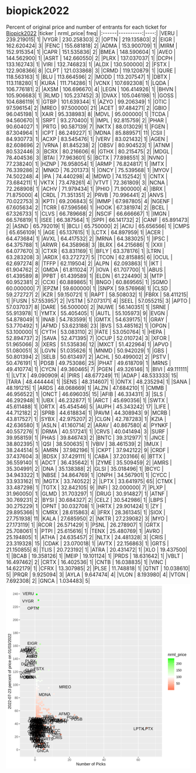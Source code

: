 # biopick2022
Percent of original price and number of entrants for each ticket for [Biopick2022](https://twitter.com/hashtag/Biopick2022)
|ticker | nrml_price| freq|
|:------|----------:|----:|
|VERU   | 239.219015|    1|
|VYGR   | 230.258303|    2|
|OPTN   | 219.135803|    2|
|EIGR   | 162.620424|    3|
|FENC   | 155.681818|    2|
|ADMA   | 153.900709|    1|
|MIRM   | 152.915354|    1|
|CAPR   | 151.535836|    2|
|BMEA   | 148.590604|    1|
|AVEO   | 144.562900|    1|
|ASRT   | 142.660550|    2|
|PLRX   | 137.037037|    1|
|DCPH   | 133.162743|    1|
|VIRI   | 132.746823|    1|
|ALDX   | 130.500000|    2|
|FSTX   | 122.908366|    8|
|CLPT   | 121.033868|    3|
|CRMD   | 119.120879|    1|
|QURE   | 118.563163|    1|
|BLU    | 113.664596|    2|
|MODD   | 113.207547|    1|
|DBTX   | 113.118280|    1|
|KURA   | 111.714286|    1|
|VCNX   | 107.692308|    1|
|LQDA   | 106.776181|    2|
|AXSM   | 106.696670|    4|
|LEGN   | 106.414926|    1|
|BHVN   | 105.906683|    1|
|RLMD   | 105.237452|    3|
|DVAX   | 105.046198|    1|
|GOSS   | 104.686119|    1|
|GTBP   | 101.639344|    1|
|AZYO   |  99.206349|    1|
|OTIC   |  97.596154|    2|
|MREO   |  97.500000|   21|
|ACET   |  97.484271|    2|
|GBIO   |  96.045198|    1|
|XAIR   |  95.338983|    8|
|MDVL   |  95.000000|    1|
|TCDA   |  94.560670|    1|
|SRPT   |  93.270400|    1|
|IMPL   |  92.815759|    2|
|PHAR   |  90.604027|    1|
|PRTG   |  90.587139|    7|
|NKTX   |  88.013029|    1|
|FGEN   |  87.304964|    1|
|ICPT   |  86.249227|    1|
|MDNA   |  85.889571|   11|
|CSII   |  84.930773|    1|
|ACXP   |  83.545476|    1|
|VERV   |  83.021432|    1|
|AGEN   |  82.608696|    2|
|VRNA   |  81.845238|    2|
|OBSV   |  80.904523|    1|
|ATNM   |  80.532446|    3|
|BCRX   |  80.216606|    6|
|GTHX   |  80.215475|    2|
|MDGL   |  78.404536|    3|
|BTAI   |  77.963601|    5|
|BCTX   |  77.898551|    3|
|NVNO   |  77.238240|    1|
|HZNP   |  76.958054|    1|
|ARMP   |  76.824817|    1|
|IMTX   |  76.339286|    2|
|MNKD   |  76.201373|    1|
|ONCY   |  75.539568|    1|
|MYOV   |  74.502248|    4|
|IPA    |  74.440298|    4|
|MDWD   |  74.152542|    1|
|CNTX   |  73.684211|    1|
|VKTX   |  73.478261|    4|
|VTVT   |  72.361809|    3|
|NCNA   |  72.268908|    1|
|ACHV   |  71.979434|    1|
|PHIO   |  71.900000|    4|
|IBRX   |  71.875000|    4|
|CRDL   |  71.351351|    2|
|PRVB   |  70.996441|    2|
|ANVS   |  70.022753|    3|
|KPTI   |  69.206843|    5|
|IMMP   |  67.987805|    4|
|NGENF  |  67.605634|    2|
|TCRR   |  67.596566|    1|
|HOOK   |  67.381974|    2|
|BCEL   |  67.326733|    1|
|CLVS   |  66.789668|    2|
|NSCIF  |  66.666667|    1|
|IMGN   |  66.576819|    1|
|ISEE   |  66.387564|    1|
|SPPI   |  66.141732|    2|
|CANF   |  65.891473|    2|
|ASND   |  65.792019|    1|
|BCLI   |  65.750000|    2|
|ACIU   |  65.656566|    1|
|CMPS   |  65.656109|    1|
|AGE    |  65.137615|    1|
|LCTX   |  64.897959|    1|
|ACER   |  64.473684|    1|
|AVXL   |  64.417532|    2|
|MRNA   |  64.383025|    1|
|IPSC   |  64.375788|    1|
|ARWR   |  64.358968|    3|
|BLRX   |  64.215686|    1|
|XXII   |  64.077670|    3|
|CTXR   |  63.831169|    1|
|BFLY   |  63.378176|    1|
|LTRN   |  63.283208|    3|
|ARDX   |  63.272727|    5|
|TCON   |  62.815885|    6|
|OCUL   |  62.697274|    8|
|TFFP   |  62.119504|    2|
|ALPN   |  62.093863|    1|
|IKT    |  61.904762|    2|
|GMDA   |  61.811024|    7|
|IOVA   |  61.707700|    1|
|ABUS   |  61.439589|    8|
|PPBT   |  61.439589|    1|
|ELDN   |  61.224490|    3|
|MTP    |  60.952381|    2|
|CCXI   |  60.889865|    1|
|BNGO   |  60.869565|    1|
|SGMO   |  60.000000|    7|
|EPZM   |  59.600000|    1|
|SNPX   |  59.576968|    1|
|CLSD   |  59.272727|    2|
|KZR    |  59.150721|    1|
|RAPT   |  58.508032|    1|
|FBRX   |  58.411215|    1|
|FUSN   |  57.553957|    2|
|VSTM   |  57.073171|    4|
|SEEL   |  57.055215|    3|
|APTO   |  57.037037|    8|
|DARE   |  56.500000|    2|
|NUWE   |  56.140351|    1|
|SRNE   |  55.913978|    1|
|YMTX   |  55.405405|    1|
|AUTL   |  55.105973|    9|
|EVGN   |  54.878049|    1|
|INAB   |  54.783599|    1|
|GMTX   |  54.639175|    1|
|GRAY   |  53.770492|    1|
|AFMD   |  53.623188|   23|
|BVS    |  53.485162|    1|
|OPGN   |  53.100000|    1|
|CYTH   |  53.083110|    2|
|FATE   |  53.050764|    1|
|HEPA   |  52.894737|    2|
|SAVA   |  52.471395|    7|
|OCUP   |  52.010724|    3|
|XFOR   |  51.965066|    3|
|XERS   |  51.535836|   12|
|MXCT   |  51.422964|    1|
|APVO   |  51.080051|    3|
|LGVN   |  51.035626|    1|
|MNMD   |  50.942029|    1|
|GBS    |  50.801394|    2|
|SELB   |  50.613497|    2|
|ACHL   |  50.499002|    2|
|PSTV   |  50.476191|    1|
|PDSB   |  49.753086|   25|
|PHAT   |  49.618709|    1|
|MRNS   |  49.410774|    1|
|CYCN   |  49.360465|    7|
|PGEN   |  49.326146|    1|
|BIVI   |  49.111111|    1|
|LVTX   |  49.090909|    4|
|PIRS   |  48.677249|   11|
|ADAP   |  48.533333|   15|
|TARA   |  48.444444|    1|
|SENS   |  48.314607|    1|
|ONTX   |  48.235294|    1|
|SANA   |  48.191215|    1|
|ARDS   |  48.068669|    1|
|ALZN   |  47.684210|    1|
|CMMB   |  46.956522|    1|
|ONCT   |  46.696035|   15|
|AFIB   |  46.334311|    3|
|SLS    |  46.292948|    1|
|UBX    |  46.232877|    1|
|ARCT   |  45.690356|    1|
|SWTX   |  45.611488|    1|
|ORTX   |  45.454546|    5|
|AUPH   |  45.343242|   17|
|LIFE   |  44.712182|    2|
|SPRB   |  44.618834|    1|
|PAVM   |  44.308943|    9|
|MCRB   |  43.817527|    1|
|SYBX   |  42.975207|    2|
|CLGN   |  42.787283|    1|
|KZIA   |  42.636580|    1|
|ASLN   |  41.160714|    2|
|ARAV   |  40.867580|    4|
|PYNKF  |  40.557276|    1|
|DRMA   |  40.517241|    1|
|CRVS   |  40.041494|    3|
|SURF   |  39.958159|    1|
|PHAS   |  39.846743|    2|
|BNTC   |  39.312977|    1|
|JNCE   |  38.802395|    1|
|QSI    |  38.500635|    1|
|VBIV   |  38.461539|    2|
|IMUX   |  38.244514|    5|
|AMRN   |  37.982196|    1|
|CKPT   |  37.942122|    9|
|CRDF   |  37.437604|    3|
|BDSX   |  37.429111|    1|
|CABA   |  37.203166|    6|
|BTTX   |  36.559140|    1|
|ADCT   |  36.435642|    1|
|ZYME   |  35.509459|    2|
|AMRS   |  35.304991|    2|
|DNA    |  35.138388|    2|
|GLSI   |  35.018496|    1|
|BCYC   |  34.943322|    1|
|NBSE   |  34.864769|    1|
|ONPH   |  34.567901|    1|
|CYCC   |  33.933162|   11|
|MGTX   |  33.740522|    2|
|LPTX   |  33.641975|   65|
|CTMX   |  33.487298|    1|
|TGTX   |  32.842105|    9|
|INFI   |  32.000000|    7|
|PLXP   |  31.960050|    1|
|GLMD   |  31.703297|    1|
|DRUG   |  30.914827|    1|
|ATNF   |  30.769231|    2|
|BYSI   |  30.684327|    2|
|CELZ   |  30.542986|    1|
|LBPS   |  30.275229|    1|
|OPNT   |  30.032708|    1|
|HRTX   |  29.901424|    1|
|ZY     |  29.895366|    1|
|CMRX   |  28.615863|    4|
|IFRX   |  28.361345|    1|
|SIOX   |  27.751938|   11|
|KALA   |  27.685950|    2|
|NKTR   |  27.239082|    3|
|MYO    |  27.173119|    1|
|RCOR   |  26.571429|    1|
|PSNL   |  26.278907|    1|
|GRTX   |  25.708061|    1|
|PTPI   |  25.615616|    1|
|TENX   |  25.480769|    1|
|AVRO   |  25.194805|    1|
|ATHA   |  24.635457|    2|
|NLTX   |  24.481328|    3|
|CRIS   |  23.319328|   15|
|CDAK   |  23.070018|    1|
|AVTX   |  22.156863|    1|
|GRTS   |  21.150855|    8|
|TLIS   |  20.723192|    1|
|ATRA   |  20.431472|    1|
|XLO    |  19.437500|    1|
|BCAB   |  19.358126|    1|
|MEIP   |  19.101124|    1|
|PRDS   |  18.631642|    1|
|VBLT   |  16.497462|    2|
|CRTX   |  16.402536|    1|
|CNTB   |  16.038835|    1|
|VINC   |  14.622179|    1|
|CFRX   |  13.307985|    2|
|PLSE   |  11.748818|    1|
|QTNT   |  10.038610|    5|
|PRQR   |   9.925094|    3|
|AYLA   |   9.647474|    4|
|VLON   |   8.193980|    4|
|VTGN   |   7.692308|    2|
|GNCA   |   1.034483|    5|
![retvspicks](biopicks.png?raw=true)
